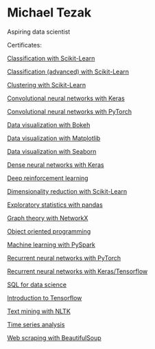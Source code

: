 # Michael Tezak

Aspiring data scientist

Certificates:

<a href="certificates/classification_sklearn.pdf">Classification with Scikit-Learn</a> 

<a href="certificates/classification_2_sklearn.pdf">Classification (advanced) with Scikit-Learn</a> 

<a href="certificates/clustering_sklearn.pdf">Clustering with Scikit-Learn</a> 

<a href="certificates/cnn_keras.pdf">Convolutional neural networks with Keras</a> 

<a href="certificates/cnn_pytorch.pdf">Convolutional neural networks with PyTorch</a> 

<a href="certificates/dataviz_bokeh.pdf">Data visualization with Bokeh</a> 

<a href="certificates/dataviz_matplotlib.pdf">Data visualization with Matplotlib</a> 

<a href="certificates/dataviz_seaborn.pdf">Data visualization with Seaborn</a> 

<a href="certificates/ddn_keras.pdf">Dense neural networks with Keras</a> 

<a href="certificates/deep_reinforcement_learning.pdf">Deep reinforcement learning</a> 

<a href="certificates/dimensionality_reduction.pdf">Dimensionality reduction with Scikit-Learn</a> 

<a href="certificates/exploratory_statistics.pdf">Exploratory statistics with pandas</a> 

<a href="certificates/graph_theory_networkx.pdf">Graph theory with NetworkX</a> 

<a href="certificates/object_oriented_programming.pdf">Object oriented programming</a> 

<a href="certificates/pyspark.pdf">Machine learning with PySpark</a> 

<a href="certificates/rnn_pytorch.pdf">Recurrent neural networks with PyTorch</a> 

<a href="certificates/rnn_tensorflow.pdf">Recurrent neural networks with Keras/Tensorflow</a> 

<a href="certificates/sql.pdf">SQL for data science</a> 

<a href="certificates/tensorflow.pdf">Introduction to Tensorflow</a> 

<a href="certificates/text_mining.pdf">Text mining with NLTK</a> 

<a href="certificates/time_series_analysis.pdf">Time series analysis</a> 

<a href="certificates/web_scraping_beautifulsoup.pdf">Web scraping with BeautifulSoup</a>
